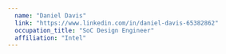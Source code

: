 ```yaml
---
  name: "Daniel Davis"
  link: "https://www.linkedin.com/in/daniel-davis-65382862"
  occupation_title: "SoC Design Engineer"
  affiliation: "Intel"
---
```

